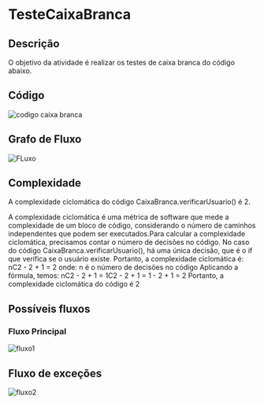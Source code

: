 # TesteCaixaBranca
## Descrição

O objetivo da atividade é realizar os testes de caixa branca do código abaixo.

## Código

![codigo caixa branca](https://github.com/gaschonfelder/CaixaBranca/assets/111383427/dabc5d81-584b-497f-863f-17db56820c65)

## Grafo de Fluxo

![FLuxo](https://github.com/gaschonfelder/CaixaBranca/assets/111383427/70c31d6e-0d5e-4e1f-be61-ce95cebb00f2)

## Complexidade

A complexidade ciclomática do código CaixaBranca.verificarUsuario() é 2.

A complexidade ciclomática é uma métrica de software que mede a complexidade de um bloco de código, considerando o número de caminhos independentes que podem ser executados.Para calcular a complexidade ciclomática, precisamos contar o número de decisões no código. No caso do código CaixaBranca.verificarUsuario(), há uma única decisão, que é o if que verifica se o usuário existe.
Portanto, a complexidade ciclomática é:
nC2 - 2 + 1 = 2
onde:
n é o número de decisões no código
Aplicando a fórmula, temos:
nC2 - 2 + 1 = 1C2 - 2 + 1
= 1 - 2 + 1
= 2
Portanto, a complexidade ciclomática do código é 2

## Possíveis fluxos

### Fluxo Principal
![fluxo1](https://github.com/gaschonfelder/CaixaBranca/assets/111383427/7f2652a8-017c-40e8-bd00-479aa8a21fe0)

## Fluxo de exceções
![fluxo2](https://github.com/gaschonfelder/CaixaBranca/assets/111383427/d4d32706-12d9-4178-ba04-d75bf99c67f1)
